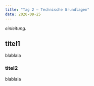 ```yaml
---
title: "Tag 2 – Technische Grundlagen"
date: 2020-09-25
---
```


*einleitung.*

## **titel1**
blablala

### **titel2**
blablala


